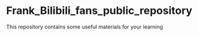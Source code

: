 # Frank_Bilibili_fans_public_repository
This repository contains some useful materials for your learning
